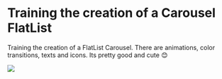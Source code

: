 # Training the creation of a Carousel FlatList
 Training the creation of a FlatList Carousel. There are animations, color transitions, texts and icons. Its pretty good and cute 😊

![](https://user-images.githubusercontent.com/71987461/117583325-fda9f600-b0dc-11eb-9f6f-6dc74dd5e881.gif)


